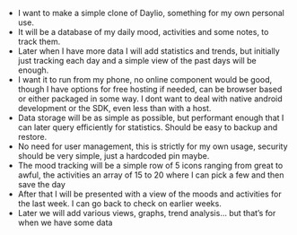 * I want to make a simple clone of Daylio, something for my own personal use.  
*  It will be a database of my daily mood, activities and some notes, to track them.   
*  Later when I have more data I will add statistics and trends, but initially just tracking each day and a simple view of the past days will be enough.  
* I want it to run from my phone, no online component would be good, though I have options for free hosting if needed, can be browser based or either packaged in some way. I dont want to deal with native android development or the SDK, even less than with a host.  
* Data storage will be as simple as possible, but performant enough that I can later query efficiently for statistics. Should be easy to backup and restore.  
* No need for user management, this is strictly for my own usage, security should be very simple, just a hardcoded pin maybe.  
* The mood tracking will be a simple row of 5 icons ranging from great to awful, the activities an array of 15 to 20 where I can pick a few and then save the day  
*  After that I will be presented with a view of the moods and activities for the last week. I can go back to check on earlier weeks.  
*  Later we will add various views, graphs, trend analysis… but that’s for when we have some data